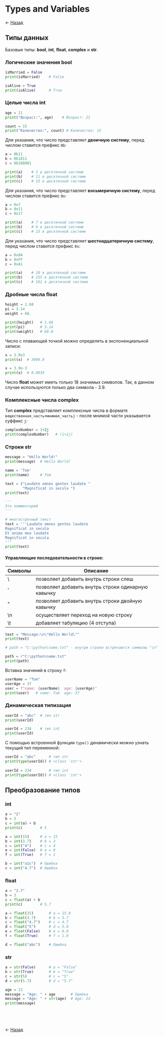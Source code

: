 # Types and Variables

← [Назад][back]

## Типы данных

Базовые типы: **bool**, **int**, **float**, **complex** и **str**.

### Логические значения bool

```python
isMarried = False
print(isMarried)    # False

isAlive = True
print(isAlive)      # True
```

### Целые числа int

```python
age = 21
print("Возраст:", age)    # Возраст: 21

count = 15
print("Количество:", count) # Количество: 15
```

Для указания, что число представляет **двоичную систему**, перед числом ставится префикс `0b`:

```python
a = 0b11
b = 0b1011
c = 0b100001

print(a)    # 3 в десятичной системе
print(b)    # 11 в десятичной системе
print(c)    # 33 в десятичной системе
```

Для указания, что число представляет **восьмеричную систему**, перед числом ставится префикс `0o`:

```python
a = 0o7
b = 0o11
c = 0o17

print(a)    # 7 в десятичной системе
print(b)    # 9 в десятичной системе
print(c)    # 15 в десятичной системе
```

Для указания, что число представляет **шестнадцатеричную систему**, перед числом ставится префикс `0x`:

```python
a = 0x0A
b = 0xFF
c = 0xA1

print(a)    # 10 в десятичной системе
print(b)    # 255 в десятичной системе
print(c)    # 161 в десятичной системе
```

### Дробные числа float

```python
height = 1.68
pi = 3.14
weight = 68.

print(height)   # 1.68
print(pi)       # 3.14
print(weight)   # 68.0
```

Число с плавающей точкой можно определять в экспоненциальной записи:

```python
x = 3.9e3
print(x)  # 3900.0

x = 3.9e-3
print(x)  # 0.0039
```

Число **float** может иметь только 18 значимых символов.
Так, в данном случае используются только два символа - 3.9.

### Комплексные числа complex

Тип **complex** представляет комплексные числа в формате `вещественная_часть+мнимая_частьj` - после мнимой части
указывается суффикс `j`:

```python
complexNumber = 1+2j
print(complexNumber)   # (1+2j)
```

### Строки str

```python
message = "Hello World!"
print(message)  # Hello World!

name = 'Tom'
print(name)     # Tom

text = ("Laudate omnes gentes laudate "
        "Magnificat in secula ")
print(text)
```

```python
'''
Это комментарий
'''

# многострочный текст
text = '''Laudate omnes gentes laudate
Magnificat in secula
Et anima mea laudate
Magnificat in secula 
'''
print(text)
```

#### Управляющие последовательности в строке:

| Символы | Описание                                           |
|---------|----------------------------------------------------|
| \       | позволяет добавить внутрь строки слеш              |
| \'      | позволяет добавить внутрь строки одинарную кавычку |
| \"      | позволяет добавить внутрь строки двойную кавычку   |
| \n      | осуществляет переход на новую строку               |
| \t      | добавляет табуляцию (4 отступа)                    |

```python
text = "Message:\n\"Hello World\""
print(text)
```

```python
# path = "C:\python\name.txt" - внутри строки встречаются символы "\n" переход на новую строку

path = r"C:\python\name.txt"
print(path)
```

Вставка значений в строку `f`:

```python
userName = "Tom"
userAge = 37
user = f"name: {userName}  age: {userAge}"
print(user)   # name: Tom  age: 37
```

### Динамическая типизация

```python
userId = "abc"  # тип str
print(userId)

userId = 234    # тип int
print(userId)
```

С помощью встроенной функции `type()` динамически можно узнать текущий тип переменной:

```python
userId = "abc"      # тип str
print(type(userId)) # <class 'str'>
 
userId = 234        # тип int
print(type(userId)) # <class 'int'>
```

## Преобразование типов

### int

```python
a = "2"
b = 3
c = int(a) + b
print(c)        # 5
```

```python
a = int(15)     # a = 15
b = int(3.7)    # b = 3
c = int("4")    # c = 4
e = int(False)  # e = 0
f = int(True)   # f = 1
```

```python
b = int("a1c")  # Ошибка
c = int("4.7")  # Ошибка
```

### float

```python
a = "2.7"
b = 3
c = float(a) + b
print(c)        # 5.7
```

```python
a = float(15)       # a = 15.0
b = float(3.7)      # b = 3.7
c = float("4.7")    # c = 4.7
d = float("5")      # d = 5.0
e = float(False)    # e = 0.0
f = float(True)     # f = 1.0
```

```python
d = float("abc")    # Ошибка
```

### str

```python
a = str(False)      # a = "False"
b = str(True)       # b = "True"
c = str(5)          # c = "5"
d = str(5.7)        # d = "5.7"
```

```python
age = 22
message = "Age: " + age       # Ошибка
message = "Age: " + str(age)  # Age: 22
print(message)
```

```python

```

```python

```

```python

```

```python

```

← [Назад][back]

[back]: <> "Назад к оглавлению"